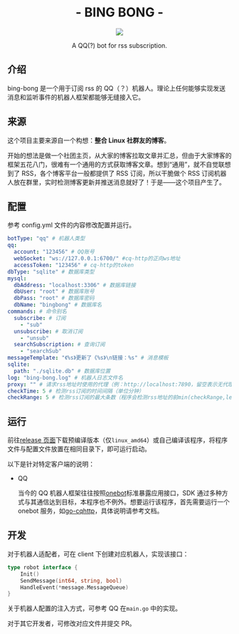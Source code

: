 <h1 align="center">- BING BONG -</h1>
<p align="center">
<img src="./img/screenshot.png"/>
</p>
<p align="center">A QQ(?) bot for rss subscription.</p>

## 介绍

bing-bong 是一个用于订阅 rss 的 QQ（？）机器人。理论上任何能够实现发送消息和监听事件的机器人框架都能够无缝接入它。

## 来源

这个项目主要来源自一个构想：**整合 Linux 社群友的博客**。

开始的想法是做一个社团主页，从大家的博客拉取文章并汇总，但由于大家博客的框架五花八门，很难有一个通用的方式获取博客文章。想到“通用”，就不自觉联想到了 RSS，各个博客平台一般都提供了 RSS 订阅，所以干脆做个 RSS 订阅机器人放在群里，实时检测博客更新并推送消息就好了！于是——这个项目产生了。

## 配置

参考 config.yml 文件的内容修改配置并运行。

```yml
botType: "qq" # 机器人类型
qq:
  account: "123456" # QQ账号
  webSocket: "ws://127.0.0.1:6700/" #cq-http的正向ws地址
  accessToken: "123456" # cq-http的token
dbType: "sqlite" # 数据库类型
mysql:
  dbAddress: "localhost:3306" # 数据库链接
  dbUser: "root" # 数据库账号
  dbPass: "root" # 数据库密码
  dbName: "bingbong" # 数据库名
commands: # 命令别名
  subscribe: # 订阅
    - "sub"
  unsubscribe: # 取消订阅
    - "unsub"
  searchSubscription: # 查询订阅
    - "searchSub"
messageTemplate: "《%s》更新了《%s》\n链接：%s" # 消息模板
sqlite:
  path: "./sqlite.db" # 数据库位置
log: "bing-bong.log" # 机器人日志文件名
proxy: "" # 请求rss地址时使用的代理（例：http://localhost:7890，留空表示无代理）
checkTime: 5 # 检测rss订阅的时间间隔（单位分钟）
checkRange: 5 # 检测rss订阅的最大条数（程序会检测rss地址的前min(checkRange,len(feeds))条消息）

```

## 运行

前往[release 页面](https://github.com/amtoaer/bing-bong/releases)下载预编译版本（仅`linux_amd64`）或自己编译该程序，将程序文件与配置文件放置在相同目录下，即可运行启动。

以下是针对特定客户端的说明：

- QQ

  当今的 QQ 机器人框架往往按照[onebot](https://github.com/botuniverse/onebot)标准暴露应用接口，SDK 通过多种方式与其通信达到目标，本程序也不例外。想要运行该程序，首先需要运行一个 onebot 服务，如[go-cqhttp](https://github.com/Mrs4s/go-cqhttp)，具体说明请参考文档。

## 开发

对于机器人适配者，可在 client 下创建对应机器人，实现该接口：

```go
type robot interface {
	Init()
	SendMessage(int64, string, bool)
	HandleEvent(*message.MessageQueue)
}
```

关于机器人配置的注入方式，可参考 QQ 在`main.go` 中的实现。

对于其它开发者，可修改对应文件并提交 PR。
